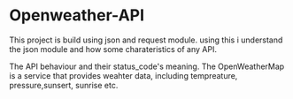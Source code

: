 # Openweather-API
This project is build using json and request module.
using this i understand the json module and how some charateristics of any API.

The API behaviour and their status_code's meaning.
The OpenWeatherMap is a service that provides weahter data, including tempreature, pressure,sunsert, sunrise etc.
